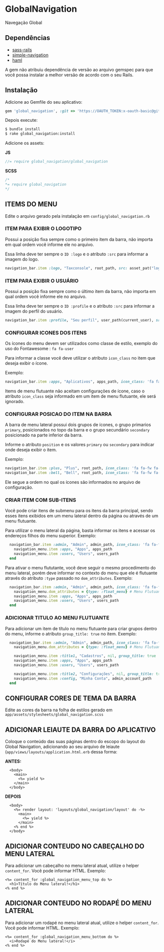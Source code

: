 # GlobalNavigation

Navegação Global

## Dependências

- [sass-rails](https://github.com/rails/sass-rails)
- [simple-navigation](https://github.com/codeplant/simple-navigation)
- [haml](https://github.com/haml/haml)

A gem não atribuiu dependência de versão ao arquivo gemspec para que você possa instalar a melhor versão de acordo com o seu Rails.

## Instalação

Adicione ao Gemfile do seu aplicativo:

```ruby
gem 'global_navigation', :git => 'https://OAUTH_TOKEN:x-oauth-basic@github.com/taxweb/global_navigation'
```

Depois execute:

```bash
$ bundle install
$ rake global_navigation:install
```

Adicione os assets:

**JS**

```js
//= require global_navigation/global_navigation
```

**SCSS**

```scss
/*
*= require global_navigation
*/
```

## ITEMS DO MENU

Edite o arquivo gerado pela instalação em `config/global_navigation.rb`

### ITEM PARA EXIBIR O LOGOTIPO

Possui a posição fixa sempre como o primeiro item da barra, não importa em qual ordem você informe ele no arquivo.

Essa linha deve ter sempre o `ID :logo` e o atributo `:src` para informar a imagem do logo.

```ruby
navigation_bar.item :logo, "Taxconsole", root_path, src: asset_pat("logo.png")
```

### ITEM PARA EXIBIR O USUÁRIO

Possui a posição fixa sempre como o último item da barra, não importa em qual ordem você informe ele no arquivo.

Essa linha deve ter sempre o `ID :profile` e o atributo `:src` para informar a imagem do perfil do usuário.

```ruby
navigation_bar.item :profile, "Seu perfil", user_path(current_user), src: asset_path(current_user.avatar)
```

### CONFIGURAR ICONES DOS ITENS

Os ícones do menu devem ser utilizados como classe de estilo, exemplo do uso do Fontawesome : `fa fa-user`

Para informar a classe você deve utilizar o atributo `icon_class` no item que deseja exibir o ícone.

Exemplo:

```ruby
navigation_bar.item :apps, "Aplicativos", apps_path, icon_class: 'fa fa-fw fa-star'
```

Items de menu flutuante não aceitam configurações de ícone, caso o atributo `icon_class` seja informado em um item de menu flutuante, ele será ignorado.

### CONFIGURAR POSICAO DO ITEM NA BARRA

A barra de menu lateral possui dois grupos de ícones, o grupo primarios `primary`, posicionados no topo da barra e o grupo secundário `secondary` posicionado na parte inferior da barra.

Informe o atributo `position` e os valores `primary` ou `secondary` para indicar onde deseja exibir o item.

Exemplo:

```ruby
navigation_bar.item :plus, "Plus", root_path, icon_class: 'fa fa-fw fa-plus', position: :primary
navigation_bar.item :bell, "Bell", root_path, icon_class: 'fa fa-fw fa-bell', position: :secondary
```

Ele segue a ordem no qual os ícones são informados no arquivo de configuração.

### CRIAR ITEM COM SUB-ITENS

Você pode criar itens de submenu para os itens da barra principal, sendo esses itens exibidos em um menu lateral dentro da página ou através de um menu flutuante.

Para utilizar o menu lateral da página, basta informar os itens e acessar os endereços filhos do menu superior. Exemplo:

```ruby
  navigation_bar.item :admin, "Admin", admin_path, icon_class: 'fa fa-fw fa-star', position: :secondary do |navigation_menu|
    navigation_menu.item :apps, "Apps", apps_path
    navigation_menu.item :users, "Users", users_path
  end
```

Para ativar o menu flututante, você deve seguir o mesmo procedimento do menu lateral, porém deve informar no contexto do menu que ele é flutuante através do atributo `:type` passado no `dom_attributes`. Exemplo:

```ruby
  navigation_bar.item :admin, "Admin", admin_path, icon_class: 'fa fa-fw fa-star', position: :secondary do |navigation_menu|
    navigation_menu.dom_attributes = {type: :float_menu} # Menu Flutuante
    navigation_menu.item :apps, "Apps", apps_path
    navigation_menu.item :users, "Users", users_path
  end
```

### ADICIONAR TITULO AO MENU FLUTUANTE

Para adicionar um item de título no menu flutuante para criar grupos dentro do menu, informe o atributo `group_title: true` no item. Exemplo:

```ruby
  navigation_bar.item :admin, "Admin", admin_path, icon_class: 'fa fa-fw fa-star', position: :secondary do |navigation_menu|
    navigation_menu.dom_attributes = {type: :float_menu} # Menu Flutuante

    navigation_menu.item :title1, "Cadastros", nil, group_title: true
    navigation_menu.item :apps, "Apps", apps_path
    navigation_menu.item :users, "Users", users_path

    navigation_menu.item :title2, "Configurações", nil, group_title: true
    navigation_menu.item :config, "Minha Conta", admin_account_path
  end
```

## CONFIGURAR CORES DE TEMA DA BARRA

Edite as cores da barra na folha de estilos gerado em `app/assets/stylesheets/global_navigation.scss`

## ADICIONAR LEIAUTE DA BARRA DO APLICATIVO

Coloque o conteúdo das suas páginas dentro do escopo do layout do Global Navigation, adicionando ao seu arquivo de leiaute (`app/views/layouts/application.html.erb` dessa forma:

**ANTES:**

```erb
  <body>
    <main>
      <%= yield %>
    </main>
  </body>
```

**DEPOIS**

```erb
  <body>
    <%= render layout: 'layouts/global_navigation/layout' do -%>
      <main>
        <%= yield %>
      </main>
    <% end %>
  </body>
```

## ADICIONAR CONTEUDO NO CABEÇALHO DO MENU LATERAL

Para adicionar um cabeçalho no menu lateral atual, utilize o helper `content_for`. Você pode informar HTML. Exemplo:

```erb
<%= content_for :global_navigation_menu_top do %>
  <h1>Título do Menu lateral!</h1>
<% end %>
```

## ADICIONAR CONTEUDO NO RODAPÉ DO MENU LATERAL

Para adicionar um rodapé no menu lateral atual, utilize o helper `content_for`. Você pode informar HTML. Exemplo:

```erb
<%= content_for :global_navigation_menu_bottom do %>
  <i>Rodapé do Menu lateral!</i>
<% end %>
```
